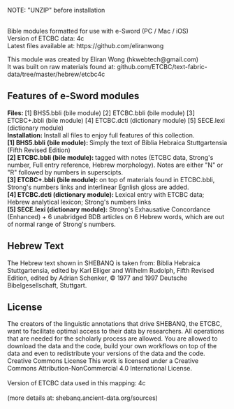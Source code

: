NOTE: "UNZIP" before installation<br />
<br />

<p>Bible modules formatted for use with e-Sword (PC / Mac / iOS) <br />
Version of ETCBC data: 4c<br />
Latest files available at: https://github.com/eliranwong
</p>

<p>This module was created by Eliran Wong (hkwebtech@gmail.com)<br />
It was built on raw materials found at: github.com/ETCBC/text-fabric-data/tree/master/hebrew/etcbc4c
</p>

<h2>Features of e-Sword modules</h2>
<p>
<b>Files: </b>[1] BHS5.bbli (bile module) [2] ETCBC.bbli (bile module) [3] ETCBC+.bbli (bile module) [4] ETCBC.dcti (dictionary module) [5] SECE.lexi (dictionary module)<br />
<b>Installation: </b>Install all files to enjoy full features of this collection.<br />
<b>[1] BHS5.bbli (bile module): </b>Simply the text of Biblia Hebraica Stuttgartensia (Fifth Revised Edition)<br />
<b>[2] ETCBC.bbli (bile module): </b>tagged with notes (ETCBC data, Strong's number, Full entry reference, Hebrew morphology).  Notes are either "N" or "R" followed by numbers in superscipts.<br />
<b>[3] ETCBC+.bbli (bile module): </b>on top of materials found in ETCBC.bbli, Strong's numbers links and interlinear Egnlish gloss are added.<br />
<b>[4] ETCBC.dcti (dictionary module): </b>Lexical entry with ETCBC data; Hebrew analytical lexicon; Strong's numbers links<br />
<b>[5] SECE.lexi (dictionary module): </b>Strong's Exhausative Concordance (Enhanced) + 6 unabridged BDB articles on 6 Hebrew words, which are out of normal range of Strong's numbers.
</p>
<h2>Hebrew Text</h2>
<p>
The Hebrew text shown in SHEBANQ is taken from: Biblia Hebraica Stuttgartensia, edited by Karl Elliger and Wilhelm Rudolph, Fifth Revised Edition, edited by Adrian Schenker, © 1977 and 1997 Deutsche Bibelgesellschaft, Stuttgart.<br />
</p>
<h2>License</h2>
<p>The creators of the linguistic annotations that drive SHEBANQ, the ETCBC, want to facilitate optimal access to their data by researchers. All operations that are needed for the scholarly process are allowed. You are allowed to download the data and the code, build your own workflows on top of the data and even to redistribute your versions of the data and the code.
<br />
Creative Commons License
This work is licensed under a Creative Commons Attribution-NonCommercial 4.0 International License.<br />
<br />
Version of ETCBC data used in this mapping: 4c<br /><br />
(more details at: shebanq.ancient-data.org/sources)
</p>
